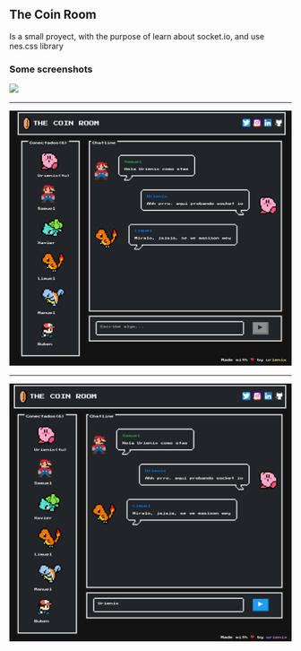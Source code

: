 ## The Coin Room

Is a small proyect, with the purpose of learn about socket.io, and use nes.css library

### Some screenshots

![](./assets/capture.gif)

---

![](./assets/coinroom1.png)

---

![](./assets/coinroom2.png)